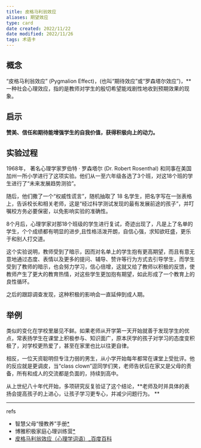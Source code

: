 ```yaml
---
title: 皮格马利翁效应
aliases: 期望效应
type: card
date created: 2022/11/22
date modified: 2022/11/26
tags: 术语卡
---
```



## 概念
“皮格马利翁效应” (Pygmalion Effect)，(也叫“期待效应”或“罗森塔尔效应”)，**一种社会心理效应，指的是教师对学生的殷切希望能戏剧性地收到预期效果的现象。  

## 启示
**赞美、信任和期待能增强学生的自我价值，获得积极向上的动力。**  

## 实验过程
1968年， 著名心理学家罗伯特 · 罗森塔尔 (Dr. Robert Rosenthal) 和同事在美国加州一所小学进行了这项实验。他们从一至六年级各选了3个班，对这18个班的学生进行了“未来发展趋势测验”。

随后，他们撒了一个“权威性谎言”，随机抽取了 18 名学生，把名字写在一张表格上，告诉校长和相关老师，这是“经过科学测试发现的最有发展前途的孩子”，并叮嘱校方务必要保密，以免影响实验的准确性。  

8个月后，心理学家对那18个班级的学生进行复试，奇迹出现了，凡是上了名单的学生，个个成绩都有明显的进步,且性格活泼开朗，自信心强，求知欲旺盛，更乐于和别人打交道。  

这个实验说明，教师受到了暗示，因而对名单上的学生抱有更高期望，而且有意无意地通过态度、表情以及更多的提问、辅导、赞许等行为方式去引导学生，而学生受到了教师的暗示，也会努力学习，信心倍增，这就又给了教师以积极的反馈，使教师产生了更大的教育热情，对这些学生更加抱有期望，如此形成了一个教育上的良性循环。  

之后的跟踪调查发现，这种积极的影响会一直延伸到成人期。  

## 举例

类似的变化在学校里屡见不鲜。如果老师从开学第一天开始就善于发现学生的优点，常表扬学生在课堂上积极参与、知识面广，原本厌学的孩子对学习的态度变积极了，对学校更热爱了，甚至在家里也比以往更自律。  

相反，一位天资聪明但专注力弱的男生，从小学开始每年都常在课堂上受批评。他的反应就是更调皮，当“class clown”逗同学们笑，老师告状后在家又是父母的责备，所有和成人的交流都是负面的，持续到高中。  

从上世纪八十年代开始，多项研究反复验证了这个结论，**老师及时并具体的表扬会提高孩子的上进心，让孩子学习更专心，并减少问题行为。 ** 

---
refs 
- 智慧父母“慢教养”手册[*](https://roamresearch.com/#/offline/Evergreen/page/WUye_J32l)  
- 博雅积极家庭心理训练营[*](https://roamresearch.com/#/offline/Evergreen/page/0RkDPRPcf)  
-  [皮格马利翁效应（心理学词语）_百度百科](https://baike.baidu.com/item/%E7%9A%AE%E6%A0%BC%E9%A9%AC%E5%88%A9%E7%BF%81%E6%95%88%E5%BA%94/758633?fr=kg_general) 

